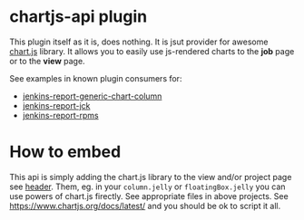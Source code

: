 # chartjs-api plugin

This plugin itself as it is, does nothing. It is jsut provider for awesome [chart.js](https://www.chartjs.org/docs/latest/) library.
It allows you to easily use js-rendered charts to the **job** page or to the **view** page.

See examples in known plugin consumers for:
 * [jenkins-report-generic-chart-column](https://github.com/judovana/jenkins-report-generic-chart-column#view-summary)
 * [jenkins-report-jck](https://github.com/judovana/jenkins-report-jtreg#project-details)
 * [jenkins-report-rpms](https://github.com/judovana/jenkins-report-diff#project)

# How to embed
 This api is simply adding the chart.js library  to the view and/or project page see  [header](src/main/resources/io/jenkins/plugins/chartjs/Chartjs/header.jelly). Them, eg. in your `column.jelly` or `floatingBox.jelly` you can use powers of chart.js firectly. See appropriate files in above projects. See https://www.chartjs.org/docs/latest/ and you should be ok to script it all.

